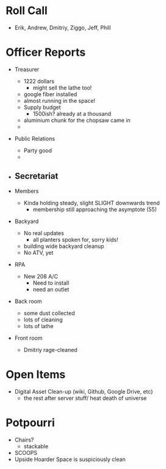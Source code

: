 Roll Call
=========
- Erik, Andrew, Dmitriy, Ziggo, Jeff, Phill
  
Officer Reports
===============
- Treasurer
  - 1222 dollars
    - might sell the lathe too!
  - google fiber installed
   - almost running in the space!
  - Supply budget
    - 1500ish? already at a thousand
  - aluminium chunk for the chopsaw came in
  - 
- Public Relations
  - Party good
  - 
- Secretariat
  - 

- Members
  - Kinda holding steady, slight SLIGHT downwards trend
    - membership still approaching the asymptote (55)
- Backyard
  - No real updates
    - all planters spoken for, sorry kids!
  - building wide backyard cleanup
  - No ATV, yet

- RPA
  - New 208 A/C
    - Need to install
    - need an outlet

- Back room
  - some dust collected
  - lots of cleaning
  - lots of lathe

- Front room
  - Dmitriy rage-cleaned

Open Items
==========

- Digital Asset Clean-up (wiki, Github, Google Drive, etc)
  - the rest after server stuff/ heat death of universe
  
Potpourri
=========
- Chairs?
  - stackable
- SCOOPS
- Upside Hoarder Space is suspiciously clean
